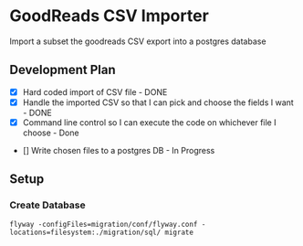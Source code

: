 # GoodReads CSV Importer

Import a subset the goodreads CSV export into a postgres database

## Development Plan
- [x] Hard coded import of CSV file - DONE
- [x] Handle the imported CSV so that I can pick and choose the fields I want - DONE
- [x] Command line control so I can execute the code on whichever file I choose - Done
- [] Write chosen files to a postgres DB - In Progress

## Setup

### Create Database
`flyway -configFiles=migration/conf/flyway.conf -locations=filesystem:./migration/sql/ migrate`

